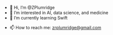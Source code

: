 - 👋 Hi, I’m @ZPlumridge
- 👀 I’m interested in AI, data science, and medicine
- 🌱 I’m currently learning Swift
<!---- 💞️ I’m looking to collaborate on ...--->
- 📫 How to reach me: zrplumridge@gmail.com

<!---
ZPlumridge/ZPlumridge is a ✨ special ✨ repository because its `README.md` (this file) appears on your GitHub profile.
You can click the Preview link to take a look at your changes.
--->
